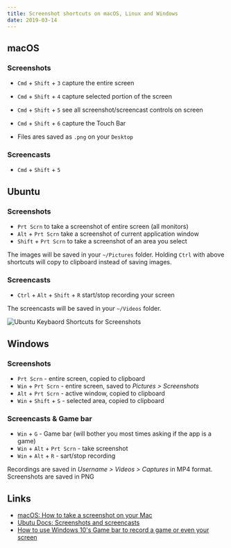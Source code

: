 ```yaml
---
title: Screenshot shortcuts on macOS, Linux and Windows
date: 2019-03-14
---
```


## macOS

### Screenshots

- `Cmd` + `Shift` + `3` capture the entire screen
- `Cmd` + `Shift` + `4` capture selected portion of the screen
- `Cmd` + `Shift` + `5` see all screenshot/screencast controls on screen
- `Cmd` + `Shift` + `6` capture the Touch Bar

- Files ares saved as `.png` on your `Desktop`

### Screencasts

- `Cmd` + `Shift` + `5`

## Ubuntu

### Screenshots

- `Prt Scrn` to take a screenshot of entire screen (all monitors)
- `Alt` + `Prt Scrn` take a screenshot of current application window
- `Shift` + `Prt Scrn` to take a screenshot of an area you select

The images will be saved in your `~/Pictures` folder. Holding `Ctrl` with above shortcuts will copy to clipboard instead of saving images.

### Screencasts

- `Ctrl` + `Alt` + `Shift` + `R` start/stop recording your screen

The screencasts will be saved in your `~/Videos` folder.

![Ubuntu Keybaord Shortcuts for Screenshots](../images/ubuntu_screenshot_shortcuts.png)

## Windows

### Screenshots

- `Prt Scrn` - entire screen, copied to clipboard
- `Win` + `Prt Scrn` - entire screen, saved to _Pictures > Screenshots_
- `Alt` + `Prt Scrn` - active window, copied to clipboard
- `Win` + `Shift` + `S` - selected area, copied to clipboard

### Screencasts & Game bar

- `Win` + `G` - Game bar (will bother you most times asking if the app is a game)
- `Win` + `Alt` + `Prt Scrn` - take screenshot
- `Win` + `Alt` + `R` - sart/stop recording

Recordings are saved in _Username > Videos > Captures_ in MP4 format. Screenshots are saved in PNG

## Links

- [macOS: How to take a screenshot on your Mac](https://support.apple.com/en-us/HT201361)
- [Ubutu Docs: Screenshots and screencasts](https://help.ubuntu.com/stable/ubuntu-help/screen-shot-record.html)
- [How to use Windows 10's Game bar to record a game or even your screen](https://www.polygon.com/2015/7/31/9081715/windows-10-game-bar-how-to-record-screen-video)
